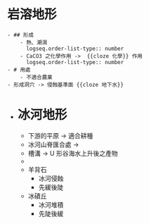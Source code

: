 # 岩溶地形
	- ## 形成
		- 熱、潮濕
		  logseq.order-list-type:: number
		- CaCO3 之化學作用 ->  {{cloze 化學}} 作用
		  logseq.order-list-type:: number
	- # 用處
		- 不適合農業
	- 形成洞穴 -> 侵蝕基準面 {{cloze 地下水}}
- # 冰河地形
	- 下游的平原 -> 適合耕種
	- 冰河山脊匯合處 ->
	- 槽溝 -> U 形谷海水上升後之產物
	-
	- 羊背石
		- 冰河侵蝕
		- 先緩後陡
	- 冰磧丘
		- 冰河堆積
		- 先陡後緩